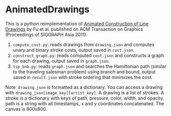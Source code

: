 # AnimatedDrawings

This is a python reimplementation of [Animated Construction of Line Drawings](http://sweb.cityu.edu.hk/hongbofu/projects/animatedConstructionOfLineDrawings_SiggA11/) by Fu et al. published on ACM Transaction on Graphics (Proceedings of SIGGRAPH Asia 2011).

1. `compute_cost.py`: reads drawings from `drawing.json` and computes unary and binary stroke costs, output saved in `cost.json`.
2. `construct_graph.py`: reads computed `cost.json` and constructs a graph for each drawing, output saved in `graph.json`.
3. `tsp_bnb.py`: reads `graph.json` and searches the Hamiltonian path (similar to the traveling salesman problem) using branch and bound, output saved in `result.json` with stroke ordering that minimizes the cost.

Note: `drawing.json` is formatted as a dictionary. You can access a drawing with `drawing_json[image_key][artist_key]`. A drawing is a list of strokes. A stroke is a dictionary with keys of path, pressure, color, width, and opacity. path is a string with all timestamps, x and y coordinates concatenated. The canvas is 800x800.
